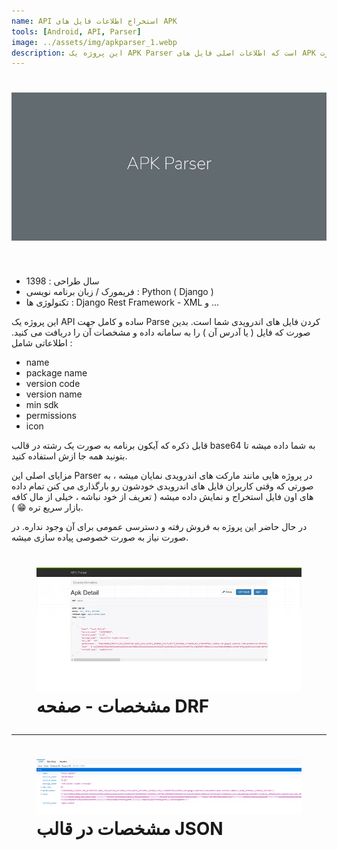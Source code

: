 ```yaml
---
name: API استخراج اطلاعات فایل های APK
tools: [Android, API, Parser]
image: ../assets/img/apkparser_1.webp
description: این پروژه یک APK Parser است که اطلاعات اصلی فایل های APK اندروید را استخراح کرده و به کاربر تحویل می دهد. پنل کاربری نداشته و به صورت API عمل می کند.
---
```


<h1 class="center">
<img src="../assets/img/apkparser_1.webp"/>
</h1>

<br>

<ul>
    <li>
        <span class="colored">سال طراحی : </span>1398
    </li>
    <li>
        <span class="colored">فریمورک / زبان برنامه نویسی : </span>Python ( Django )
    </li>
    <li>
        <span class="colored">تکنولوژی ها : </span> Django Rest Framework - XML و ...
    </li>
</ul>

این پروژه یک API ساده و کامل جهت Parse کردن فایل های اندرویدی شما است. بدین صورت که فایل ( یا آدرس آن ) را به سامانه داده و مشخصات آن را دریافت می کنید. اطلاعاتی شامل :

- name
- package name
- version code
- version name
- min sdk
- permissions
- icon

قابل ذکره که آیکون برنامه به صورت یک رشته در قالب base64 به شما داده میشه تا بتونید همه جا ازش استفاده کنید.

مزایای اصلی این Parser در پروژه هایی مانند مارکت های اندرویدی نمایان میشه ، به صورتی که وقتی کاربران فایل های اندرویدی خودشون رو بارگذاری می کنن تمام داده های اون فایل استخراج و نمایش داده میشه ( تعریف از خود نباشه ، خیلی از مال کافه بازار سریع تره 😁 ).

در حال حاضر این پروژه به فروش رفته و دسترسی عمومی برای آن وجود نداره. در صورت نیاز به صورت خصوصی پیاده سازی میشه.

<h1 class="center">
<figure>
<img src="../assets/img/apkparser_2.webp"/>
<figcaption>مشخصات - صفحه DRF</figcaption>
</figure>
</h1>

<hr>

<h1 class="center">
<figure>
<img src="../assets/img/apkparser_3.webp"/>
<figcaption>مشخصات در قالب JSON</figcaption>
</figure>
</h1>
